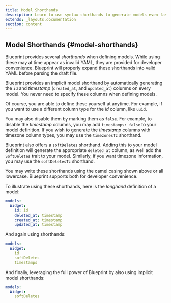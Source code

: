 ```yaml
---
title: Model Shorthands
description: Learn to use syntax shorthands to generate models even faster with Blueprint.
extends: _layouts.documentation
section: content
---
```

## Model Shorthands {#model-shorthands}
Blueprint provides several _shorthands_ when defining models. While using these may at time appear as invalid YAML, they are provided for developer convenience. Blueprint will properly expand these shorthands into valid YAML before parsing the draft file.

Blueprint provides an implicit model shorthand by automatically generating the `id` and _timestamp_ (`created_at`, and `updated_at`) columns on every model. You never need to specify these columns when defining models.

Of course, you are able to define these yourself at anytime. For example, if you want to use a different column type for the _id_ column, like `uuid`.

You may also disable them by marking them as `false`. For example, to disable the _timestamp_ columns, you may add `timestamps: false` to your model definition. If you wish to generate the _timestamp_ columns with timezone column types, you may use the `timezonesTz` shorthand.

Blueprint also offers a `softDeletes` shorthand. Adding this to your model definition will generate the appropriate `deleted_at` column, as well add the `SoftDeletes` trait to your model. Similarly, if you want timezone information, you may use the `softDeletesTz` shorthand.

You may write these shorthands using the camel casing shown above or all lowercase. Blueprint supports both for developer convenience.

To illustrate using these shorthands, here is the _longhand_ definition of a model:

```yaml
models:
  Widget:
    id: id
    deleted_at: timestamp
    created_at: timestamp
    updated_at: timestamp
```

And again using shorthands:

```yaml
models:
  Widget:
    id
    softDeletes
    timestamps
```

And finally, leveraging the full power of Blueprint by also using implicit model shorthands:

```yaml
models:
  Widget:
    softDeletes
```
